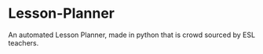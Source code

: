 # Lesson-Planner
An automated Lesson Planner, made in python that is crowd sourced by ESL teachers.
